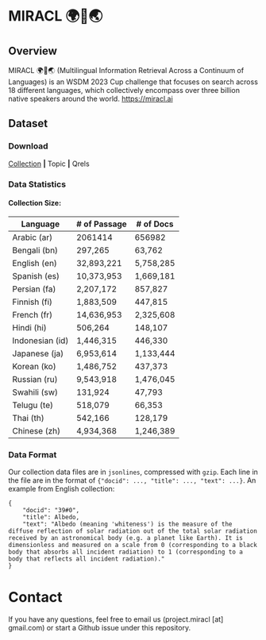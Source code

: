 # MIRACL 🌍🙌🌏


## Overview
MIRACL 🌍🙌🌏 (Multilingual Information Retrieval Across a Continuum of Languages) is an WSDM 2023 Cup challenge that focuses on search across 18 different languages, which collectively encompass over three billion native speakers around the world.
https://miracl.ai

<!-- If you are interested in participating, please sign up here to get access to the dataset -->

## Dataset 

### Download
[Collection](https://huggingface.co/datasets/MIRACL/miracl-corpus) **|** Topic **|** Qrels

### Data Statistics
#### Collection Size:
| Language   | # of Passage | # of Docs |
|------------|--------------|-----------|
| Arabic (ar)     |      2061414 |    656982 |
| Bengali (bn)  |      297,265 |    63,762 |
| English (en)   |   32,893,221 | 5,758,285 |
| Spanish  (es)  |   10,373,953 | 1,669,181 |
| Persian (fa)   |    2,207,172 |   857,827 |
| Finnish (fi)  |    1,883,509 |   447,815 |
| French (fr)   |   14,636,953 | 2,325,608 |
| Hindi (hi)   |      506,264 |   148,107 |
| Indonesian (id) |    1,446,315 |   446,330 |
| Japanese (ja)  |    6,953,614 | 1,133,444 |
| Korean (ko)   |    1,486,752 |   437,373 |
| Russian (ru)   |    9,543,918 | 1,476,045 |
| Swahili (sw)  |      131,924 |    47,793 |
| Telugu (te)   |      518,079 |    66,353 |
| Thai (th)   |      542,166 |   128,179 |
| Chinese (zh)   |    4,934,368 | 1,246,389 |

### Data Format
Our collection data files are in `jsonlines`, compressed with `gzip`. Each line in the file are in the format of `{"docid": ..., "title": ..., "text": ...}`. An example from English collection:
```
{
    "docid": "39#0",
    "title": Albedo, 
    "text": "Albedo (meaning 'whiteness') is the measure of the diffuse reflection of solar radiation out of the total solar radiation received by an astronomical body (e.g. a planet like Earth). It is dimensionless and measured on a scale from 0 (corresponding to a black body that absorbs all incident radiation) to 1 (corresponding to a body that reflects all incident radiation)."
}
```

<!-- ## Baselines -->
<!-- ## Evaluation -->
<!-- ## Submission -->

# Contact
If you have any questions, feel free to email us (project.miracl [at] gmail.com) or start a Github issue under this repository. 